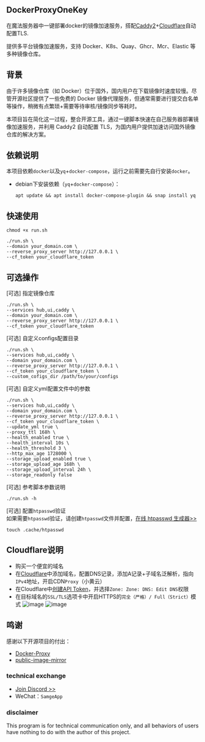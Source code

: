 ## DockerProxyOneKey

在魔法服务器中一键部署docker的镜像加速服务，搭配[Caddy2](https://github.com/caddyserver/caddy)+[Cloudflare](https://dash.cloudflare.com/profile/api-tokens)自动配置TLS.

提供多平台镜像加速服务，支持 Docker、K8s、Quay、Ghcr、Mcr、Elastic 等多种镜像仓库。


## 背景
由于许多镜像仓库（如 Docker）位于国外，国内用户在下载镜像时速度较慢。尽管开源社区提供了一些免费的 Docker 镜像代理服务，但通常需要进行提交白名单等操作，稍微有点繁琐+需要等待审核/镜像同步等耗时。

本项目旨在简化这一过程，整合开源工具，通过一键脚本快速在自己服务器部署镜像加速服务，并利用 Caddy2 自动配置 TLS，为国内用户提供加速访问国外镜像仓库的解决方案。


## 依赖说明
本项目依赖`docker`以及`yq`+`docker-compose`，运行之前需要先自行安装`docker`。

- debian下安装依赖（`yq`+`docker-compose`）：
    ```shell
    apt update && apt install docker-compose-plugin && snap install yq
    ```


## 快速使用
```shell
chmod +x run.sh
```
```shell
./run.sh \
--domain your_domain.com \
--reverse_proxy_server http://127.0.0.1 \
--cf_token your_cloudflare_token
```


## 可选操作

[可选] 指定镜像仓库
```shell
./run.sh \
--services hub,ui,caddy \
--domain your_domain.com \
--reverse_proxy_server http://127.0.0.1 \
--cf_token your_cloudflare_token
```

[可选] 自定义configs配置目录
```shell
./run.sh \
--services hub,ui,caddy \
--domain your_domain.com \
--reverse_proxy_server http://127.0.0.1 \
--cf_token your_cloudflare_token \
--custom_cofigs_dir /path/to/your/configs
```

[可选] 自定义yml配置文件中的参数
```shell
./run.sh \
--services hub,ui,caddy \
--domain your_domain.com \
--reverse_proxy_server http://127.0.0.1 \
--cf_token your_cloudflare_token \
--update_yml true \
--proxy_ttl 168h \
--health_enabled true \
--health_interval 10s \
--health_threshold 3 \
--http_max_age 1728000 \
--storage_upload_enabled true \
--storage_upload_age 168h \
--storage_upload_interval 24h \
--storage_readonly false
```

[可选] 参考脚本参数说明
```shell
./run.sh -h
```

[可选] 配置`htpasswd`验证<br>
如果需要`htpasswd`验证，请创建`htpasswd`文件并配置，[在线 htpasswd 生成器>>](https://tool.oschina.net/htpasswd)
```shell
touch .cache/htpasswd
```


## Cloudflare说明
- 购买一个便宜的域名
- 在[Cloudflare](https://dash.cloudflare.com)中添加域名，配置DNS记录，添加A记录+子域名泛解析，指向`IPv4`地址，开启CDN`Proxy`（小黄云）
- 在Cloudflare中[创建API Token](https://dash.cloudflare.com/profile/api-tokens)，并选择`Zone: Zone: DNS: Edit DNS`权限
- 在目标域名的`SSL/TLS`选项卡中开启HTTPS的`完全（严格）/ Full（Strict）`模式
![image](https://github.com/user-attachments/assets/c2ac3b10-8f00-487b-ac65-34e4b15b40ba)
![image](https://github.com/user-attachments/assets/cb27e29d-9945-4829-bc8d-7d285fc98938)



## 鸣谢
感谢以下开源项目的付出：
- [Docker-Proxy](https://github.com/dqzboy/Docker-Proxy)
- [public-image-mirror](https://github.com/DaoCloud/public-image-mirror)


### technical exchange
- [Join Discord >>](https://discord.com/invite/eRuSqve8CE)
- WeChat：`SamgeApp`


### disclaimer
This program is for technical communication only, and all behaviors of users have nothing to do with the author of this project.

